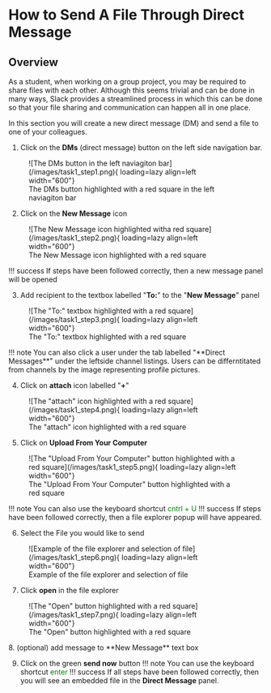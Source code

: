 # How to Send A File Through Direct Message
## Overview
As a student, when working on a group project, you may be required to share files with each other. Although this seems trivial and can be done in many ways, Slack provides a streamlined process in which this can be done so that your file sharing and communication can happen all in one place.

In this section you will create a new direct message (DM) and send a file to one of your colleagues.

1. Click on the **DMs** (direct message) button on the left side navigation bar.
<figure markdown="span">
    ![The DMs button in the left naviagiton bar](/images/task1_step1.png){ loading=lazy align=left width="600"}
  <figcaption>The DMs button highlighted with a red square in the left naviagiton bar</figcaption>
</figure>

2. Click on the **New Message** icon
<figure markdown="span">
    ![The New Message icon highlighted witha red square](/images/task1_step2.png){ loading=lazy align=left width="600"}
  <figcaption>The New Message icon highlighted with a red square</figcaption>
</figure>
!!! success
    If steps have been followed correctly, then a new message panel will be opened

3. Add recipient to the textbox labelled "**To:**" to the "**New Message**" panel
<figure markdown="span">
    ![The "To:" textbox highlighted with a red square](/images/task1_step3.png){ loading=lazy align=left width="600"}
  <figcaption>The "To:" textbox highlighted with a red square</figcaption>
</figure>
!!! note
    You can also click a user under the tab labelled "**Direct Messages**" under the leftside channel listings. Users can be differntitated from channels by the image representing profile pictures.

4. Click on **attach** icon labelled "**+**"
<figure markdown="span">
    ![The "attach" icon highlighted with a red square](/images/task1_step4.png){ loading=lazy align=left width="600"}
  <figcaption>The "attach" icon highlighted with a red square</figcaption>
</figure>

5. Click on **Upload From Your Computer** 
<figure markdown="span">
    ![The "Upload From Your Computer" button highlighted with a red square](/images/task1_step5.png){ loading=lazy align=left width="600"}
  <figcaption>The "Upload From Your Computer" button highlighted with a red square</figcaption>
</figure>
!!! note
    You can also use the keyboard shortcut <span style="color: green">cntrl + U</span>
!!! success
    If steps have been followed correctly, then a file explorer popup will have appeared.

6. Select the File you would like to send
<figure markdown="span">
    ![Example of the file explorer and selection of file](/images/task1_step6.png){ loading=lazy align=left width="600"}
  <figcaption>Example of the file explorer and selection of file</figcaption>
</figure>

7. Click **open** in the file explorer
<figure markdown="span">
    ![The "Open" button highlighted with a red square](/images/task1_step7.png){ loading=lazy align=left width="600"}
  <figcaption>The "Open" button highlighted with a red square</figcaption>
</figure>
8. (optional) add message to **New Message** text box

9. Click on the green **send now** button
!!! note
    You can use the keyboard shortcut <span style = "color: green">enter</span>
!!! success
    If all steps have been followed correctly, then you will see an embedded file in the **Direct Message** panel.
